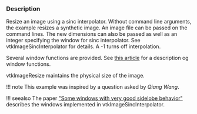 ### Description

Resize an image using a sinc interpolator. Without command line arguments, the example resizes a synthetic image. An image file can be passed on the command lines. The new dimensions can also be passed as well as an integer specifying the window for sinc interpolator. See vtkImageSincInterpolator for details. A -1 turns off interpolation.

Several window functions are provided. See [this article](https://en.wikipedia.org/wiki/Window_function) for a description og window functions.

vtkImageResize maintains the physical size of the image.

!!! note
    This example was inspired by a question asked by *Qiang Wang*.

!!! seealso
    The paper ["Some windows with very good sidelobe behavior"](http://mwlab.pmo.ac.cn/~lzh/about_work/dspfftpaper/Some_Windows_with_Very_Good_Sidelobe_Behavior.pdf) describes the windows implemented in vtkImageSincInterpolator.
